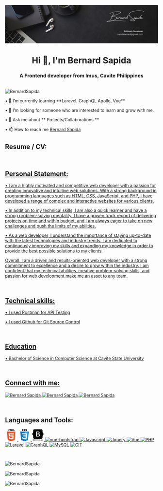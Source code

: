 <img align='center' src="LinkedIn-BernardSapida.png">
<br/>
<h1 align="center">Hi 👋, I'm Bernard Sapida</h1>
<h3 align="center">A Frontend developer from Imus, Cavite Philippines</h3>
<br/>
<img src="https://komarev.com/ghpvc/?username=BernardSapida&label=Profile%20views&color=0e75b6&style=flat" alt="BernardSapida" />
<p>• 🌱 I’m currently learning **Laravel, GraphQL Apollo, Vue**</p>
<p>• 👯 I’m looking for someone who are interested to learn and grow with me.</p>
<p>• 💬 Ask me about ** Projects/Collaborations **</p>
<p>• 📫 How to reach me <a href="https://bernardsapida.herokuapp.com/">Bernard Sapida</a>
<br/>

<h2>Resume / CV:</h2>
<a href="SAPIDA, BERNARD V. - Resume.pdf" download>
<br/>

<h2>Personal Statement:</h2>
<p>• I am a highly motivated and competitive web developer with a passion for creating innovative and intuitive web solutions. With a strong background in programming languages such as HTML, CSS, JavaScript, and PHP, I have developed a range of complex and interactive websites for various clients.</p>
<p>• In addition to my technical skills, I am also a quick learner and have a strong problem-solving mentality. I have a proven track record of delivering projects on time and within budget, and I am always eager to take on new challenges and push the limits of my abilities.</p>
<p>• As a web developer, I understand the importance of staying up-to-date with the latest technologies and industry trends. I am dedicated to continuously improving my skills and expanding my knowledge in order to provide the best possible solutions to my clients.</p>
<p>Overall, I am a driven and results-oriented web developer with a strong commitment to excellence and a desire to grow within the industry. I am confident that my technical abilities, creative problem-solving skills, and passion for web development make me an asset to any team.</p>
<br/>

<h2>Technical skills:</h2>
<p>• I used Postman for API Testing</p>
<p>• I used Github for Git Source Control</p>
<br/>

<h2>Education</h2>
<p>• Bachelor of Science in Computer Science at Cavite State University</p>
<br/>

<h2 align="left">Connect with me:</h2>
<p align="left">
    <a href="https://www.linkedin.com/in/bernardsapida/" target="blank">
        <img align="center" src="https://raw.githubusercontent.com/rahuldkjain/github-profile-readme-generator/master/src/images/icons/Social/linked-in-alt.svg" alt="Bernard Sapida" height="40" width="40" />
    </a>
    <a href="https://www.facebook.com/wuzzupzo" target="blank">
        <img align="center" src="https://cdn.techgyd.com/50-Best-Facebook-Logo-Icons-GIF-Transparent-PNG-Images-9.png" alt="Bernard Sapida" height="40" width="40" />
    </a>
    <a href="https://www.instagram.com/wuzzupzo/" target="blank">
        <img align="center" src="https://clipart.info/images/ccovers/1516920567instagram-png-logo-transparent.png" alt="Bernard Sapida" height="40" width="40" />
    </a>
</p>
<br/>

<h2 align="left">Languages and Tools:</h2>
<p align="left">
    <a href="https://www.w3.org/html/" target="_blank" rel="noreferrer">
        <img src="https://raw.githubusercontent.com/devicons/devicon/master/icons/html5/html5-original-wordmark.svg" alt="html5" width="40" height="40"/>
    </a>
    <a href="https://www.w3schools.com/css/" target="_blank" rel="noreferrer">
        <img src="https://raw.githubusercontent.com/devicons/devicon/master/icons/css3/css3-original-wordmark.svg" alt="css3" width="40" height="40"/>
    </a>
    <a href="https://getbootstrap.com" target="_blank" rel="noreferrer"> 
        <img src="https://raw.githubusercontent.com/devicons/devicon/master/icons/bootstrap/bootstrap-plain-wordmark.svg" alt="bootstrap" width="40" height="40"/> 
    </a>
    <a href="https://bootstrap-vue.org/" target="_blank" rel="noreferrer"> 
        <img src="https://th.bing.com/th/id/OIP.guzAdNHrhAwA5QBmNjMsGwAAAA?pid=ImgDet&rs=1" alt="vue-bootstrap" width="40" height="40"/> 
    </a>
    <a href="https://www.javascript.com/" target="_blank" rel="noreferrer">
        <img src="https://pluspng.com/img-png/javascript-vector-png-javascript-vector-logo-600.png" alt="Javascript" width="40" height="40"/>
    </a> 
    <a href="https://jquery.com/" target="_blank" rel="noreferrer">
        <img src="https://th.bing.com/th/id/R.450f2b96f7e9a4dd6bd4203e9ae7d6d1?rik=ee9MFIc%2b5y5kAg&riu=http%3a%2f%2fpluspng.com%2fimg-png%2fjquery-logo-png--512.png&ehk=0sJi1yTrN7399ERPql%2bPhOYr60Sjbx4adZRmCdmExIM%3d&risl=&pid=ImgRaw&r=0" alt="Jquery" width="40" height="40"/>
    </a> 
    <a href="https://vuejs.org/" target="_blank" rel="noreferrer">
        <img src="https://www.mattbenton.io/img/logos/vue-9-logo-png-transparent-min.png" alt="Vue" width="40" height="40"/>
    </a> 
    <a href="https://www.php.net/" target="_blank" rel="noreferrer">
        <img src="https://th.bing.com/th/id/R.adbac78231c9a2ff5c21aaa32dd4e1e4?rik=jWTUkOKwKIk7jg&riu=http%3a%2f%2flofrev.net%2fwp-content%2fphotos%2f2017%2f05%2fphp_emblem.png&ehk=gbX0plW%2fbqAeSR4cWmkL44R%2bUWxCpG3CL%2b2V4KHQlpQ%3d&risl=&pid=ImgRaw&r=0" alt="PHP" width="40" height="40"/>
    </a> 
    <a href="https://laravel.com/" target="_blank" rel="noreferrer">
        <img src="https://logospng.org/download/laravel/logo-laravel-icon-1024.png" alt="Laravel" width="40" height="40"/>
    </a> 
    <a href="https://www.mysql.com/" target="_blank" rel="noreferrer">
        <img src="https://th.bing.com/th/id/R.f94c51912d572a43d16814c6e5a19548?rik=rFDFT49EEFcd9g&riu=http%3a%2f%2fsqlbackupandftp.com%2fblog%2fwp-content%2fuploads%2f2015%2f01%2fmysql-logo_2800x2800_pixels1-1024x1024.png&ehk=%2f5cRCxk6vXt2fKqtKYUCAB0Vn4FcJk2C%2fdl%2bIPkyrj0%3d&risl=&pid=ImgRaw&r=0" alt="GraphQL" width="40" height="40"/>
    </a> 
    <a href="https://graphql.org/" target="_blank" rel="noreferrer">
        <img src="https://th.bing.com/th/id/OIP.0iTMJwozXZBXM0CL7mq_TgHaIV?pid=ImgDet&rs=1" alt="MySQL" width="40" height="40"/>
    </a> 
    <a href="https://git-scm.com/" target="_blank" rel="noreferrer">
        <img src="https://www.vectorlogo.zone/logos/git-scm/git-scm-icon.svg" alt="GIT" width="40" height="40"/>
    </a>
</p>
<br/>

<p><img src="https://github-readme-stats.vercel.app/api/top-langs?username=BernardSapida&show_icons=true&theme=radical&locale=en&layout=compact" alt="BernardSapida" /></p>
<p><img align="center" src="https://github-readme-stats.vercel.app/api?username=bernardsapida&show_icons=true&theme=radical&locale=en" alt="BernardSapida" /></p>
<p><img align="center" src="https://github-readme-streak-stats.herokuapp.com/?user=bernardsapida&theme=radical" alt="BernardSapida" /></p>

